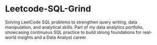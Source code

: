 # Leetcode-SQL-Grind
Solving LeetCode SQL problems to strengthen query writing, data manipulation, and analytical skills. Part of my data analytics portfolio, showcasing continuous SQL practice to build strong foundations for real-world insights and a Data Analyst career.
